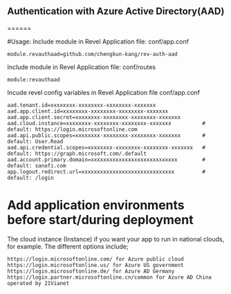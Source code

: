 
## Authentication with Azure Active Directory(AAD)
======

#Usage:
Include module in Revel Application file: conf/app.conf

```
module.revauthaad=github.com/chengkun-kang/rev-auth-aad
```

Include module in Revel Application file: conf/routes

```
module:revauthaad
```

Incude revel config variables in Revel Application file conf/app.conf
```
aad.tenant.id=xxxxxxxx-xxxxxxxx-xxxxxxxx-xxxxxxx
aad.app.client.id=xxxxxxxx-xxxxxxxx-xxxxxxxx-xxxxxxx
aad.app.client.secret=xxxxxxxx-xxxxxxxx-xxxxxxxx-xxxxxxx
aad.cloud.instance=xxxxxxxx-xxxxxxxx-xxxxxxxx-xxxxxxx          # default: https://login.microsoftonline.com
aad.api.public.scopes=xxxxxxxx-xxxxxxxx-xxxxxxxx-xxxxxxx       # default: User.Read
aad.api.credential.scopes=xxxxxxxx-xxxxxxxx-xxxxxxxx-xxxxxxx   # default: https://graph.microsoft.com/.default
aad.account.primary.domain=xxxxxxxxxxxxxxxxxxxxxxxxxxxx        # default: sanofi.com
app.logout.redirect.url=xxxxxxxxxxxxxxxxxxxxxxxxxxxxxx         # default: /login
```


# Add application environments before start/during deployment
The cloud instance (Instance) if you want your app to run in national clouds, for example. The different options include;
```
https://login.microsoftonline.com/ for Azure public cloud
https://login.microsoftonline.us/ for Azure US government
https://login.microsoftonline.de/ for Azure AD Germany
https://login.partner.microsoftonline.cn/common for Azure AD China operated by 21Vianet
```

